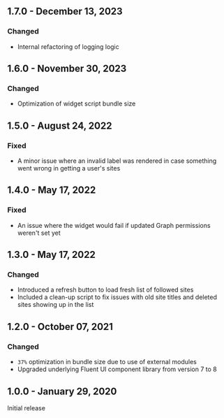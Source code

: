 ## 1.7.0 - December 13, 2023

### Changed
- Internal refactoring of logging logic


## 1.6.0 - November 30, 2023

### Changed
- Optimization of widget script bundle size

## 1.5.0 - August 24, 2022

### Fixed
- A minor issue where an invalid label was rendered in case something went wrong in getting a user&#x27;s sites

## 1.4.0 - May 17, 2022

### Fixed
- An issue where the widget would fail if updated Graph permissions weren&#x27;t set yet

## 1.3.0 - May 17, 2022

### Changed
- Introduced a refresh button to load fresh list of followed sites
- Included a clean-up script to fix issues with old site titles and deleted sites showing up in the list

## 1.2.0 - October 07, 2021

### Changed
- `37%` optimization in bundle size due to use of external modules
- Upgraded underlying Fluent UI component library from version 7 to 8

## 1.0.0 - January 29, 2020
Initial release